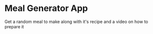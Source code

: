 # Meal Generator App

Get a random meal to make along with it's recipe and a video on how to prepare it
